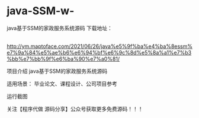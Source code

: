 # java-SSM-w-
java基于SSM的家政服务系统源码
 下载地址：

​http://ym.maptoface.com/2021/06/26/java%e5%9f%ba%e4%ba%8essm%e7%9a%84%e5%ae%b6%e6%94%bf%e6%9c%8d%e5%8a%a1%e7%b3%bb%e7%bb%9f%e6%ba%90%e7%a0%81/

项目介绍
java基于SSM的家政服务系统源码

适用场景：
毕业论文、课程设计、公司项目参考

运行截图













关注【程序代做 源码分享】公众号获取更多免费源码！！！


